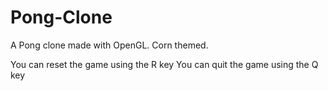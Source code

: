 # Pong-Clone
A Pong clone made with OpenGL. Corn themed.

You can reset the game using the R key
You can quit the game using the Q key
